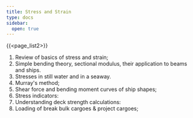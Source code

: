 ```yaml
---
title: Stress and Strain
type: docs
sidebar:
  open: true
---
```

{{<page_list2>}}
1. Review of basics of stress and strain; 
2. Simple bending theory, sectional modulus, their application to beams and ships. 
3. Stresses in still water and in a seaway. 
4. Murray's method;
5. Shear force and bending moment curves of ship shapes; 
6. Stress indicators:
7. Understanding deck strength calculations:
8. Loading of break bulk cargoes & project cargoes;
